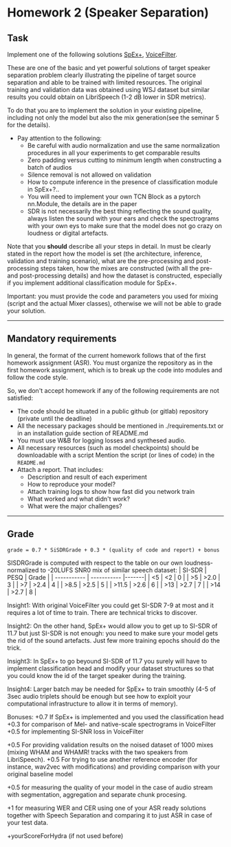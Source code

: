 # Homework 2 (Speaker Separation)

## Task
Implement one of the following solutions
[SpEx+](https://www.isca-speech.org/archive/interspeech_2020/ge20_interspeech.html),
[VoiceFilter](https://arxiv.org/abs/1810.04826).

These are one of the basic and yet powerful solutions of target speaker separation problem clearly illustrating the pipeline of target source separation and able to be trained with limited resources. The original training and validation data was obtained using WSJ dataset but similar results you could obtain on LibriSpeech (1-2 dB lower in SDR metrics).

To do that you are to implement the solution in your existing pipeline, including not only the model but also the mix generation(see the seminar 5 for the details). 

    
* Pay attention to the following:
  * Be careful with audio normalization and use the same normalization procedures in all your experiments to get comparable results
  * Zero padding versus cutting to minimum length when constructing a batch of audios
  * Silence removal is not allowed on validation
  * How to compute inference in the presence of classification module in SpEx+?..
  * You will need to implement your own TCN Block as a pytorch nn.Module, the details are in the paper
  * SDR is not necessarily the best thing reflecting the sound quality, always listen the sound with your ears and check the spectrograms with your own eys to make sure that the model does not go crazy on loudness or digital artefacts.

Note that you **should** describe all your steps in detail. In must be clearly stated in the report how the model is set (the architecture, inference, validation and training scenario), what are the pre-processing and post-processing steps taken, how the mixes are constructed (with all the pre- and post-processing details) and how the dataset is constructed, especially if you implement additional classification module for SpEx+.

Important: you must provide the code and parameters you used for mixing (script and the actual Mixer classes), otherwise we will not be able to grade your solution.

--------------
## Mandatory requirements
In general, the format of the current homework follows that of the first homework assignment (ASR).
You must organize the repository as in the first homework assignment, which is to break up the code into modules and follow the code style.

So, we don't accept homework if any of the following requirements are not satisfied:
* The code should be situated in a public github (or gitlab) repository (private until the deadline)
* All the necessary packages should be mentioned in ./requirements.txt or in an installation guide section of README.md
* You must use W&B for logging losses and synthesed audio. 
* All necessary resources (such as model checkpoints) should be downloadable with a script
  Mention the script (or lines of code) in the `README.md`
* Attach a report. That includes:
  * Description and result of each experiment
  * How to reproduce your model?
  * Attach training logs to show how fast did you network train
  * What worked and what didn't work?
  * What were the major challenges?
  
--------------
## Grade

```
grade = 0.7 * SiSDRGrade + 0.3 * (quality of code and report) + bonus
```

SISDRGrade is computed with respect to the table on our own loudness-normalized to -20LUFS SNR0 mix of similar speech dataset:
| SI-SDR      | PESQ        | Grade |
| ----------- | ----------- |-------|
| <5          | <2          |  0    |
| >5          | >2.0        |  3    |
| >7          | >2.4        |  4    |
| >8.5        | >2.5        |  5    |
| >11.5       | >2.6        |  6    |
| >13         | >2.7        |  7    |
| >14         | >2.7        |  8    |

Insight1: With original VoiceFilter you could get SI-SDR 7-9 at most and it requires a lot of time to train. There are technical tricks to discover. 

Insight2: On the other hand, SpEx+ would allow you to get up to SI-SDR of 11.7 but just SI-SDR is not enough: you need to make sure your model gets the rid of the sound artefacts. Just few more training epochs should do the trick. 

Insight3: In SpEx+ to go beyound SI-SDR of 11.7 you surely will have to implement classification head and modify your dataset structures so that you could know the id of the target speaker during the training. 

Insight4: Larger batch may be needed for SpEx+ to train smoothly (4-5 of 3sec audio triplets should be enough but see how to exploit your computational infrastructure to allow it in terms of memory).

Bonuses:
+0.7 If SpEx+ is implemented and you used the classification head 
+0.3 for comparison of Mel- and native-scale spectrograms in VoiceFilter
+0.5 for implementing SI-SNR loss in VoiceFilter

+0.5 For providing validation results on the noised dataset of 1000 mixes (mixing WHAM and WHAMR! tracks with the two speakers from LibriSpeech).
+0.5 For trying to use another reference encoder (for instance, wav2vec with modifications) and providing comparison with your original baseline model

+0.5 for measuring the quality of your model in the case of audio stream with segmentation, aggregation and separate chunk procesing.

+1 for measuring WER and CER using one of your ASR ready solutions together with Speech Separation and comparing it to just ASR in case of your test data.

+yourScoreForHydra (if not used before)

